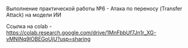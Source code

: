 Выполнение практической работы №6 - Атака по переносу (Transfer Attack) на модели ИИ

Ссылка на colab - https://colab.research.google.com/drive/1MnFbbUf7Jn1r_XG-vMNINq9lOBEGoUjU?usp=sharing

